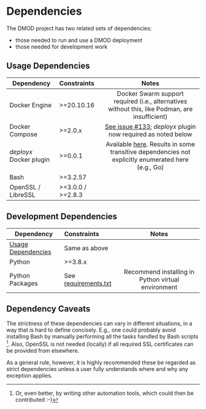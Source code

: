 # Dependencies

The DMOD project has two related sets of dependencies: 

* those needed to run and use a DMOD deployment
* those needed for development work

## Usage Dependencies

| Dependency              | Constraints         |                                                                  Notes                                                                   |
|-------------------------|:--------------------|:----------------------------------------------------------------------------------------------------------------------------------------:|
| Docker Engine           | \>=20.10.16         |                      Docker Swarm support required (i.e., alternatives without this, like Podman, are insufficient)                      |
| Docker Compose          | \>=2.0.x            |               [See issue #133](https://github.com/NOAA-OWP/DMOD/issues/133); _deployx_ plugin now required as noted below                |
| _deployx_ Docker plugin | \>=0.0.1            | Available [here](https://github.com/aaraney/deployx).  Results in some transitive dependencies not explicitly enumerated here (e.g., Go) |
| Bash                    | \>=3.2.57           |                                                                                                                                          |
| OpenSSL / LibreSSL      | \>=3.0.0 / \>=2.8.3 |                                                                                                                                          |

## Development Dependencies
| Dependency                                | Constraints                                 |                       Notes                        |
|-------------------------------------------|:--------------------------------------------|:--------------------------------------------------:|
| [Usage Dependencies](#usage-dependencies) | Same as above                               |                                                    |
| Python                                    | \>=3.8.x                                    |                                                    |
| Python Packages                           | See [requirements.txt](../requirements.txt) | Recommend installing in Python virtual environment |

## Dependency Caveats
The strictness of these dependencies can vary in different situations, in a way that is hard to define concisely.  E.g., one could probably avoid installing Bash by manually performing all the tasks handled by Bash scripts [^1].  Also, OpenSSL is not needed (locally) if all required SSL certificates can be provided from elsewhere.

As a general rule, however, it is highly recommended these be regarded as strict dependencies unless a user fully understands where and why any exception applies.


[^1]: Or, even better, by writing other automation tools, which could then be contributed :-)